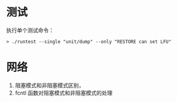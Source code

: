 

# 测试

执行单个测试命令：
```shell
> ./runtest --single "unit/dump" --only "RESTORE can set LFU"
```

# 网络

1. 阻塞模式和非阻塞模式区别，
2. fcntl 函数对阻塞模式和非阻塞模式的处理

